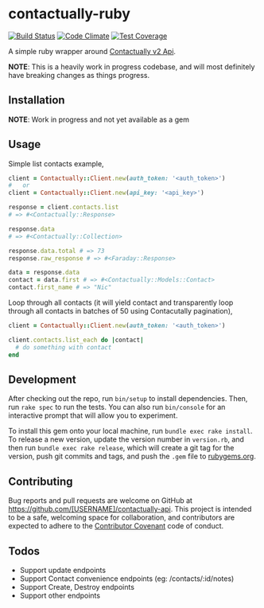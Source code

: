 # contactually-ruby

[![Build Status](https://travis-ci.org/RealScout/contactually-ruby.svg?branch=master)](https://travis-ci.org/RealScout/contactually-ruby)
[![Code Climate](https://codeclimate.com/github/RealScout/contactually-ruby/badges/gpa.svg)](https://codeclimate.com/github/RealScout/contactually-ruby)
[![Test Coverage](https://codeclimate.com/github/RealScout/contactually-ruby/badges/coverage.svg)](https://codeclimate.com/github/rmosolgo/graphql-ruby)

A simple ruby wrapper around [Contactually v2 Api](https://developers.contactually.com/docs/v2/).

__NOTE__: This is a heavily work in progress codebase, and will most definitely have breaking changes as things progress.

## Installation

__NOTE__: Work in progress and not yet available as a gem

## Usage

Simple list contacts example,

```ruby
client = Contactually::Client.new(auth_token: '<auth_token>')
#   or
client = Contactually::Client.new(api_key: '<api_key>')

response = client.contacts.list
# => #<Contactually::Response>

response.data
# => #<Contactually::Collection>

response.data.total # => 73
response.raw_response # => #<Faraday::Response>

data = response.data
contact = data.first # => #<Contactually::Models::Contact>
contact.first_name # => "Nic"

```

Loop through all contacts (it will yield contact and transparently loop through all contacts in batches of 50 using Contacutally pagination),

```ruby
client = Contactually::Client.new(auth_token: '<auth_token>')

client.contacts.list_each do |contact|
  # do something with contact
end
```

## Development

After checking out the repo, run `bin/setup` to install dependencies. Then, run `rake spec` to run the tests. You can also run `bin/console` for an interactive prompt that will allow you to experiment.

To install this gem onto your local machine, run `bundle exec rake install`. To release a new version, update the version number in `version.rb`, and then run `bundle exec rake release`, which will create a git tag for the version, push git commits and tags, and push the `.gem` file to [rubygems.org](https://rubygems.org).

## Contributing

Bug reports and pull requests are welcome on GitHub at https://github.com/[USERNAME]/contactually-api. This project is intended to be a safe, welcoming space for collaboration, and contributors are expected to adhere to the [Contributor Covenant](http://contributor-covenant.org) code of conduct.

## Todos

- Support update endpoints
- Support Contact convenience endpoints (eg: /contacts/:id/notes)
- Support Create, Destroy endpoints
- Support other endpoints
